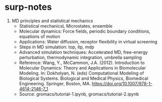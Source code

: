 # surp-notes

1. MD principles and statistical mechanics
    - Statistical mechanicsL Microstates, ensemble
    - Molecular dynamics: Force fields, periodic boundary conditions, equations of motion   
    - Applications: Water diffusion, receptor flexibility in virtual screening
    - Steps in MD simulation: top, itp, mdp
    - Advanced simulation techniques: Accelerated MD, free-energy perturbation, thermodynamic integration, umbrella sampling
    - Reference: Wang, Y., McCammon, J.A. (2012). Introduction to Molecular Dynamics: Theory and Applications in Biomolecular Modeling. In: Dokholyan, N. (eds) Computational Modeling of Biological Systems. Biological and Medical Physics, Biomedical Engineering. Springer, Boston, MA. https://doi.org/10.1007/978-1-4614-2146-7_1
    - Source: gromacs/tutorial-1.ipynb, gromacs/tutorial-2.ipynb
    